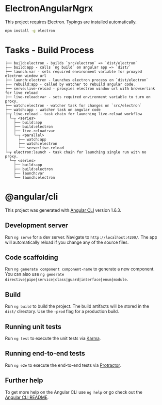 # ElectronAngularNgrx

This project requires Electron.
Typings are installed automatically.
```bash
npm install -g electron
```

# Tasks - Build Process
```
├── build:electron - builds `src/electron` => `dist/electron`
├── build:app - calls `ng build` on angular app => `dist/`
├── launch:var - sets required environment variable for proxyed electron window url
├── launch:electron - launches electron process on `dist/electron`
├── rebuild:app - called by watcher to rebuild angular code.
├── serve:live-reload - proxyies electron window url with browserlink for live reload
├── live-reload:var - sets required environment variable to turn on proxy.
├── watch:electron - watcher task for changes on `src/electron`
├── watch:app - watcher task on angular code
├─┬ live-reload - task chain for launching live-reload workflow
│ └─┬ <series>
│   ├── build:app
│   ├── build:electron
│   ├── live-reload:var
│   └─┬ <parallel>
│     ├── watch:app
│     ├── watch:electron
│     └── serve:live-reload
└─┬ electron:launch - task chain for launching single run with no proxy.
  └─┬ <series>
    ├── build:app
    ├── build:electron
    ├── launch:var
    └── launch:electron
```
# @angular/cli 
This project was generated with [Angular CLI](https://github.com/angular/angular-cli) version 1.6.3.

## Development server

Run `ng serve` for a dev server. Navigate to `http://localhost:4200/`. The app will automatically reload if you change any of the source files.

## Code scaffolding

Run `ng generate component component-name` to generate a new component. You can also use `ng generate directive|pipe|service|class|guard|interface|enum|module`.

## Build

Run `ng build` to build the project. The build artifacts will be stored in the `dist/` directory. Use the `-prod` flag for a production build.

## Running unit tests

Run `ng test` to execute the unit tests via [Karma](https://karma-runner.github.io).

## Running end-to-end tests

Run `ng e2e` to execute the end-to-end tests via [Protractor](http://www.protractortest.org/).

## Further help

To get more help on the Angular CLI use `ng help` or go check out the [Angular CLI README](https://github.com/angular/angular-cli/blob/master/README.md).
